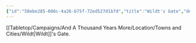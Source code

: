 ```yaml
---
{"id":"58ebe285-086c-4a26-b75f-72ed527d1b7d","title":"Wildt's Gate","description":"Wildt's Gate.","publish":true,"date_created":"Sunday, July 2nd 2023, 2:01:54 pm","date_modified":"Wednesday, April 10th 2024, 8:44:43 pm","cssclasses":["mado-heading"],"path":"Tabletop/Campaigns/And A Thousand Years More/Location/Towns and Cities/Landmarks/Wildt/Wildt's Gate.md","permalink":"/tabletop/campaigns/and-a-thousand-years-more/location/towns-and-cities/landmarks/wildt/wildt-s-gate/","PassFrontmatter":true}
---
```



[[Tabletop/Campaigns/And A Thousand Years More/Location/Towns and Cities/Wildt\|Wildt]]'s Gate.
